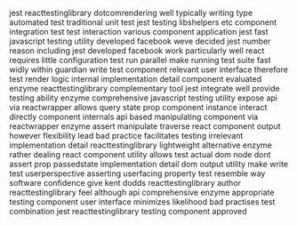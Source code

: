 jest reacttestinglibrary dotcomrendering well typically writing type automated test traditional unit test jest testing libshelpers etc component integration test test interaction various component application jest fast javascript testing utility developed facebook weve decided jest number reason including jest developed facebook work particularly well react requires little configuration test run parallel make running test suite fast widly within guardian write test component relevant user interface therefore test render logic internal implementation detail component evaluated enzyme reacttestinglibrary complementary tool jest integrate well provide testing ability enzyme comprehensive javascript testing utility expose api via reactwrapper allows query state prop component instance interact directly component internals api based manipulating component via reactwrapper enzyme assert manipulate traverse react component output however flexibility lead bad practice facilitates testing irrelevant implementation detail reacttestinglibrary lightweight alternative enzyme rather dealing react component utility allows test actual dom node dont assert prop passedstate implementation detail dom output utility make write test userperspective asserting userfacing property test resemble way software confidence give kent dodds reacttestinglibrary author reacttestinglibrary feel although api comprehensive enzyme appropriate testing component user interface minimizes likelihood bad practises test combination jest reacttestinglibrary testing component approved